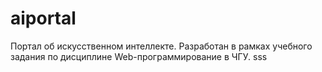 # aiportal
Портал об искусственном интеллекте.
Разработан в рамках учебного задания по дисциплине Web-программирование в ЧГУ.
sss
